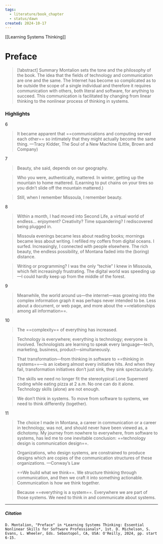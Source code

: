 ```yaml
---
tags:
  - literature/book_chapter
  - status/dawn
created: 2024-10-17
---
```

[[Learning Systems Thinking]]
# Preface

> [!abstract] Summary
> Montalion sets the tone and the philosophy of the book. The idea that the fields of technology and communication are one and the same. The Internet has become so complicated as to be outside the scope of a single individual and therefore it requires communication with others, both literal and software, for anything to succeed. This communication is facilitated by changing from linear thinking to the nonlinear process of thinking in systems.
> 

### Highlights
6
> It became apparent that ==communications and computing served each other== so intimately that they might actually become the same thing.
> —Tracy Kidder, The Soul of a New Machine (Little, Brown and Company)

7
> Beauty, she said, depends on our geography.

> Who you were, authentically, mattered. In winter, getting up the mountain to home mattered. (Learning to put chains on your tires so you didn’t slide off the mountain mattered.)

>Still, when I remember Missoula, I remember beauty.

8
> Within a month, I had moved into Second Life, a virtual world of endless... enjoyment? Creativity? Time squandering? I rediscovered being plugged in.

> Missoula evenings became less about reading books; mornings became less about writing. I refilled my coffers from digital oceans. I surfed. Increasingly, I connected with people elsewhere. The rich beauty, the endless possibility, of Montana faded into the (boring) distance.

> Writing or programming? I was the only “techie” I knew in Missoula, which felt increasingly frustrating. The digital world was speeding up—I could hardly keep up from the middle of the forest.

9
> Meanwhile, the world around us—the internet—was growing into the complex information graph it was perhaps never intended to be. Less about a document, or web page, and more about the ==relationships among all information==.

10
> The ==complexity== of everything has increased.

> Technology is everywhere; everything is technology; everyone is involved. Technologists are learning to speak every language—tech, marketing, business, product—simultaneously.

> That transformation—from thinking in software to ==thinking in systems==—is an iceberg almost every initiative hits. And when they fail, transformation initiatives don’t just sink, they sink spectacularly.

> The skills we need no longer fit the stereotypical Lone Supernerd coding while eating pizza at 2 a.m. No one can do it alone. Technology skills (alone) are not enough.

> We don’t think in systems. To move from software to systems, we need to think differently (together).

11
> The choice I made in Montana, a career in communication or a career in technology, was not, and should never have been viewed as, a dichotomy. My journey from nowhere to everywhere, from software to systems, has led me to one inevitable conclusion: ==technology design is communication design==.

> Organizations, who design systems, are constrained to produce designs which are copies of the communication structures of these organizations.
> —Conway’s Law

> ==We build what we think==. We structure thinking through communication, and then we craft it into something actionable. Communication is how we think together.

> Because ==everything is a system==. Everywhere we are part of those systems.
> We need to think in and communicate about systems.
---
##### Citation
```
D. Montalion, "Preface" in *Learning Systems Thinking: Essential Nonlinear Skills for Software Professionals*, 1st. D. Michelson, S. Evans, L. Wheeler, Eds. Sebastopol, CA, USA: O'Reilly, 2024, pp. start 6-15.
```
